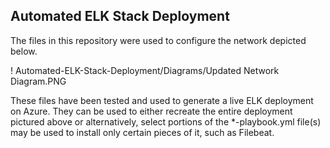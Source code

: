 ## Automated ELK Stack Deployment

The files in this repository were used to configure the network depicted below.

! Automated-ELK-Stack-Deployment/Diagrams/Updated Network Diagram.PNG

These files have been tested and used to generate a live ELK deployment on Azure. 
They can be used to either recreate the entire deployment pictured above or alternatively, 
select portions of the *-playbook.yml file(s) may be used to install only certain pieces of it, such as Filebeat.
